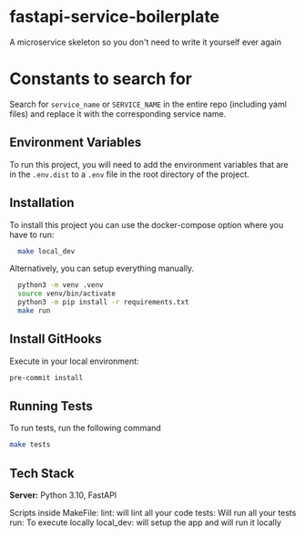 # fastapi-service-boilerplate

A microservice skeleton so you don't need to write it yourself ever again

# Constants to search for

Search for `service_name` or `SERVICE_NAME` in the entire repo (including yaml files) and replace it with the corresponding service name.

## Environment Variables

To run this project, you will need to add the environment variables that are in the `.env.dist` to a `.env` file in the root directory of the project.

## Installation

To install this project you can use the docker-compose option where you have to run:

```bash
  make local_dev
```

Alternatively, you can setup everything manually.

```bash
  python3 -m venv .venv
  source venv/bin/activate
  python3 -m pip install -r requirements.txt
  make run
```

## Install GitHooks

Execute in your local environment:

```bash
pre-commit install
```

## Running Tests

To run tests, run the following command

```bash
make tests
```

## Tech Stack

**Server:** Python 3.10, FastAPI

Scripts inside MakeFile:
lint: will lint all your code
tests: Will run all your tests
run: To execute locally
local_dev: will setup the app and will run it locally
